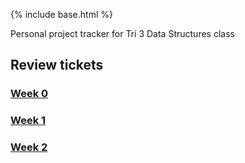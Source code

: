 {% include base.html %}

Personal project tracker for Tri 3 Data Structures class

## Review tickets

### [Week 0](https://github.com/xiaoa0/Data-Structures/issues/1)
### [Week 1](https://github.com/xiaoa0/Data-Structures/issues/2)
### [Week 2](https://github.com/xiaoa0/Data-Structures/issues/4)
